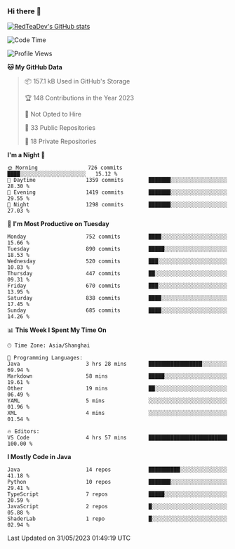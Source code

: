 ### Hi there 👋

<!--
**RedTeaDev/RedTeaDev** is a ✨ _special_ ✨ repository because its `README.md` (this file) appears on your GitHub profile.

Here are some ideas to get you started:

- 🔭 I’m currently working on ...
- 🌱 I’m currently learning ...
- 👯 I’m looking to collaborate on ...
- 🤔 I’m looking for help with ...
- 💬 Ask me about ...
- 📫 How to reach me: ...
- 😄 Pronouns: ...
- ⚡ Fun fact: ...
-->

<!--
[![wakatime](https://wakatime.com/badge/user/6b101ed0-04c0-4490-9283-eb61f2efff96.svg)](https://wakatime.com/@6b101ed0-04c0-4490-9283-eb61f2efff96)
!-->

[![RedTeaDev's GitHub stats](https://github-readme-stats.vercel.app/api?username=RedTeaDev)](https://github.com/anuraghazra/github-readme-stats)
<!--
[![willianrod's wakatime stats](https://github-readme-stats.vercel.app/api/wakatime?username=RedTeaDev)](https://github.com/anuraghazra/github-readme-stats)
!-->
<!--START_SECTION:waka-->
![Code Time](http://img.shields.io/badge/Code%20Time-1%2C440%20hrs%2053%20mins-blue)

![Profile Views](http://img.shields.io/badge/Profile%20Views-1-blue)

**🐱 My GitHub Data** 

> 📦 157.1 kB Used in GitHub's Storage 
 > 
> 🏆 148 Contributions in the Year 2023
 > 
> 🚫 Not Opted to Hire
 > 
> 📜 33 Public Repositories 
 > 
> 🔑 18 Private Repositories 
 > 
**I'm a Night 🦉** 

```text
🌞 Morning                726 commits         ████░░░░░░░░░░░░░░░░░░░░░   15.12 % 
🌆 Daytime                1359 commits        ███████░░░░░░░░░░░░░░░░░░   28.30 % 
🌃 Evening                1419 commits        ███████░░░░░░░░░░░░░░░░░░   29.55 % 
🌙 Night                  1298 commits        ███████░░░░░░░░░░░░░░░░░░   27.03 % 
```
📅 **I'm Most Productive on Tuesday** 

```text
Monday                   752 commits         ████░░░░░░░░░░░░░░░░░░░░░   15.66 % 
Tuesday                  890 commits         █████░░░░░░░░░░░░░░░░░░░░   18.53 % 
Wednesday                520 commits         ███░░░░░░░░░░░░░░░░░░░░░░   10.83 % 
Thursday                 447 commits         ██░░░░░░░░░░░░░░░░░░░░░░░   09.31 % 
Friday                   670 commits         ███░░░░░░░░░░░░░░░░░░░░░░   13.95 % 
Saturday                 838 commits         ████░░░░░░░░░░░░░░░░░░░░░   17.45 % 
Sunday                   685 commits         ████░░░░░░░░░░░░░░░░░░░░░   14.26 % 
```


📊 **This Week I Spent My Time On** 

```text
🕑︎ Time Zone: Asia/Shanghai

💬 Programming Languages: 
Java                     3 hrs 28 mins       █████████████████░░░░░░░░   69.94 % 
Markdown                 58 mins             █████░░░░░░░░░░░░░░░░░░░░   19.61 % 
Other                    19 mins             ██░░░░░░░░░░░░░░░░░░░░░░░   06.49 % 
YAML                     5 mins              ░░░░░░░░░░░░░░░░░░░░░░░░░   01.96 % 
XML                      4 mins              ░░░░░░░░░░░░░░░░░░░░░░░░░   01.54 % 

🔥 Editors: 
VS Code                  4 hrs 57 mins       █████████████████████████   100.00 % 
```

**I Mostly Code in Java** 

```text
Java                     14 repos            ██████████░░░░░░░░░░░░░░░   41.18 % 
Python                   10 repos            ███████░░░░░░░░░░░░░░░░░░   29.41 % 
TypeScript               7 repos             █████░░░░░░░░░░░░░░░░░░░░   20.59 % 
JavaScript               2 repos             █░░░░░░░░░░░░░░░░░░░░░░░░   05.88 % 
ShaderLab                1 repo              █░░░░░░░░░░░░░░░░░░░░░░░░   02.94 % 
```




 Last Updated on 31/05/2023 01:49:19 UTC
<!--END_SECTION:waka-->


